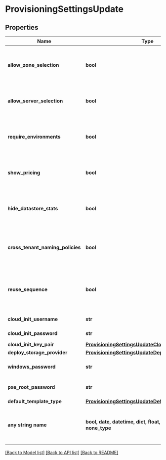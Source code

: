# ProvisioningSettingsUpdate


## Properties
Name | Type | Description | Notes
------------ | ------------- | ------------- | -------------
**allow_zone_selection** | **bool** | Use this to enable / disable allowing cloud selection | [optional] 
**allow_server_selection** | **bool** | Use this to enable / disable allowing host selection | [optional] 
**require_environments** | **bool** | Use this to enable / disable requiring environment selection | [optional] 
**show_pricing** | **bool** | Use this to enable / disable showing pricing | [optional] 
**hide_datastore_stats** | **bool** | Use this to enable / disable hiding datastore stats | [optional] 
**cross_tenant_naming_policies** | **bool** | Use this to enable / disable cross-tenant naming policies | [optional] 
**reuse_sequence** | **bool** | Use this to enable / disable reusing naming sequence numbers | [optional] 
**cloud_init_username** | **str** | Cloud-init username | [optional] 
**cloud_init_password** | **str** | Cloud-init password | [optional] 
**cloud_init_key_pair** | [**ProvisioningSettingsUpdateCloudInitKeyPair**](ProvisioningSettingsUpdateCloudInitKeyPair.md) |  | [optional] 
**deploy_storage_provider** | [**ProvisioningSettingsUpdateDeployStorageProvider**](ProvisioningSettingsUpdateDeployStorageProvider.md) |  | [optional] 
**windows_password** | **str** | Windows administrator password | [optional] 
**pxe_root_password** | **str** | PXE Boot default root password | [optional] 
**default_template_type** | [**ProvisioningSettingsUpdateDefaultTemplateType**](ProvisioningSettingsUpdateDefaultTemplateType.md) |  | [optional] 
**any string name** | **bool, date, datetime, dict, float, int, list, str, none_type** | any string name can be used but the value must be the correct type | [optional]

[[Back to Model list]](../README.md#documentation-for-models) [[Back to API list]](../README.md#documentation-for-api-endpoints) [[Back to README]](../README.md)


